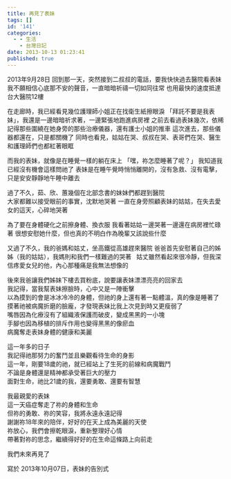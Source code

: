 ```yaml
---
title: 再見了表妹
tags: []
id: '141'
categories:
  - - 生活
    - 台灣日記
date: 2013-10-13 01:23:41
published: true
---
```


2013年9月28日
回到那一天，突然接到二叔叔的電話，要我快快過去醫院看表妹  
我不願相信心底那不安的聲音，一直暗暗祈禱一切如同往常
也用最快的速度抵達台大醫院12樓
<!-- more -->

在走廊時，我已經看見幾位護理師小姐正在找衛生紙擦眼淚
「拜託不要是我表妹」，我還是一邊暗暗祈求著，一邊緊張地跑進病房裡
之前去看過表妹幾次，依稀記得那些圍繞在她身旁的那些治療儀器，還有護士小姐的推車 
這次進去，那些儀器都還在，只是都關機了
同時也看見，姑姑在哭、叔叔在哭、表哥們在哭、醫生和護理師們也都紅著眼眶

而我的表妹，就像是在睡覺一樣的躺在床上 
「嘿，祢怎麼睡著了呢？」 我知道我已經沒有機會這樣問祂了
表妹是在睡午覺時悄悄離開的，沒有急救、沒有電擊，只是安安靜靜地午睡中離去 

過了不久，茹、欣、蕙幾個在北部念書的妹妹們都趕到醫院  
大家都難以接受眼前的事實，沈默地哭著
一直在身旁照顧表妹的姑姑，在失去愛女的這天，心碎地哭著  

為了要在身體硬化之前擦身體、換衣服 
我看著姑姑一邊哭著一邊還在病房裡忙碌著 
很想安慰她什麼，但也真的不明白作為晚輩又該說些什麼 

又過了不久，我的爸媽和姑丈，坐高鐵從高雄趕來醫院
爸爸首先安慰著自己的姊姊（我的姑姑），我媽則和我們一樣難過的哭著  
姑丈雖然看起來很冷靜，但我深信疼愛女兒的他，內心那種痛是我無法想像的

後來我爸讓我們姊妹下樓去買粉底，說要讓表妹漂漂亮亮的回家去   
我記得，當我幫表妹擦臉時，心中又是一陣衝擊  
以為摸到的會是冰冰冷冷的身體，但祂的身上還有著一點體溫，真的像是睡著了      
摸著祂被病魔折磨的臉龐，才發現表妹比我上次見到時又更瘦弱了  
嘴唇因為化療沒有了組織液保護而破皮，變成黑黑的一小塊   
手腳也因為移植的排斥作用也變得黑黑的像瘀血   
病魔奪走表妹身體的健康和美麗 

這一年多的日子  
我記得祂那努力的奮鬥並且樂觀看待生命的身影   
這一年，剛要18歲的祂，就已經站上了生死的前線和病魔戰鬥  
不論是身體還是精神都承受著巨大的壓力  
面對生命，祂比21歲的我，還要勇敢、還要有智慧  

我最親愛的表妹  
這一天癌症奪走了祢的身體和生命  
但祢的勇敢、祢的笑容，我將永遠永遠記得  
謝謝祢18年來的陪伴，好好的在天上成為美麗的天使  
祢放心，我們會擦乾眼淚，重新整理好心情   
帶著對祢的思念，繼續得好好的在生命這條路上向前走  

我們未來再見了

寫於 2013年10月07日，表妹的告別式